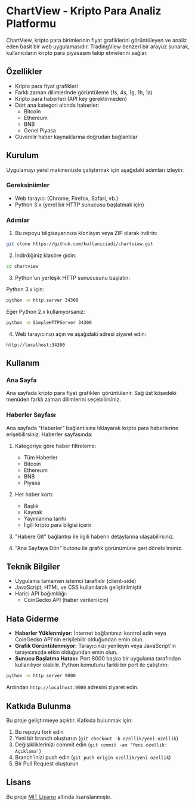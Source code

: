 # ChartView - Kripto Para Analiz Platformu

ChartView, kripto para birimlerinin fiyat grafiklerini görüntüleyen ve analiz eden basit bir web uygulamasıdır. TradingView benzeri bir arayüz sunarak, kullanıcıların kripto para piyasasını takip etmelerini sağlar.

## Özellikler

- Kripto para fiyat grafikleri
- Farklı zaman dilimlerinde görüntüleme (1s, 4s, 1g, 1h, 1a)
- Kripto para haberleri (API key gerektirmeden)
- Dört ana kategori altında haberler:
  - Bitcoin
  - Ethereum
  - BNB
  - Genel Piyasa
- Güvenilir haber kaynaklarına doğrudan bağlantılar

## Kurulum

Uygulamayı yerel makinenizde çalıştırmak için aşağıdaki adımları izleyin:

### Gereksiniimler

- Web tarayıcı (Chrome, Firefox, Safari, vb.)
- Python 3.x (yerel bir HTTP sunucusu başlatmak için)

### Adımlar

1. Bu repoyu bilgisayarınıza klonlayın veya ZIP olarak indirin:

```bash
git clone https://github.com/kullaniciadi/chartview.git
```

2. İndirdiğiniz klasöre gidin:

```bash
cd chartview
```

3. Python'un yerleşik HTTP sunucusunu başlatın:

Python 3.x için:
```bash
python -m http.server 34300
```

Eğer Python 2.x kullanıyorsanız:
```bash
python -m SimpleHTTPServer 34300
```

4. Web tarayıcınızı açın ve aşağıdaki adresi ziyaret edin:

```
http://localhost:34300
```

## Kullanım

### Ana Sayfa

Ana sayfada kripto para fiyat grafikleri görüntülenir. Sağ üst köşedeki menüden farklı zaman dilimlerini seçebilirsiniz.

### Haberler Sayfası

Ana sayfada "Haberler" bağlantısına tıklayarak kripto para haberlerine erişebilirsiniz. Haberler sayfasında:

1. Kategoriye göre haber filtreleme:
   - Tüm Haberler
   - Bitcoin
   - Ethereum
   - BNB
   - Piyasa

2. Her haber kartı:
   - Başlık
   - Kaynak
   - Yayınlanma tarihi
   - İlgili kripto para bilgisi içerir

3. "Habere Git" bağlantısı ile ilgili haberin detaylarına ulaşabilirsiniz.

4. "Ana Sayfaya Dön" butonu ile grafik görünümüne geri dönebilirsiniz.

## Teknik Bilgiler

- Uygulama tamamen istemci taraflıdır (client-side)
- JavaScript, HTML ve CSS kullanılarak geliştirilmiştir
- Harici API bağımlılığı:
  - CoinGecko API (haber verileri için)

## Hata Giderme

- **Haberler Yüklenmiyor:** İnternet bağlantınızı kontrol edin veya CoinGecko API'nin erişilebilir olduğundan emin olun.
- **Grafik Görüntülenmiyor:** Tarayıcınızı yenileyin veya JavaScript'in tarayıcınızda etkin olduğundan emin olun.
- **Sunucu Başlatma Hatası:** Port 8000 başka bir uygulama tarafından kullanılıyor olabilir. Python komutunu farklı bir port ile çalıştırın:

```bash
python -m http.server 9000
```

Ardından `http://localhost:9000` adresini ziyaret edin.

## Katkıda Bulunma

Bu proje geliştirmeye açıktır. Katkıda bulunmak için:

1. Bu repoyu fork edin
2. Yeni bir branch oluşturun (`git checkout -b ozellik/yeni-ozellik`)
3. Değişikliklerinizi commit edin (`git commit -am 'Yeni özellik: Açıklama'`)
4. Branch'inizi push edin (`git push origin ozellik/yeni-ozellik`)
5. Bir Pull Request oluşturun

## Lisans

Bu proje [MIT Lisansı](LICENSE) altında lisanslanmıştır. 